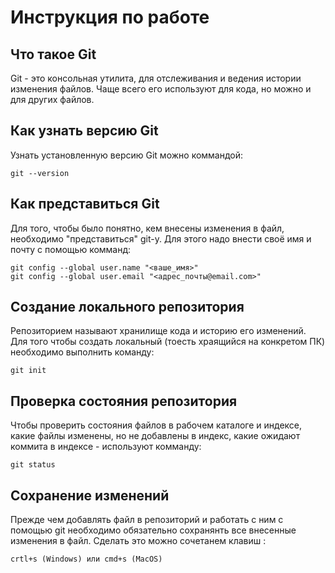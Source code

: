 # **Инструкция по работе**

## Что такое Git ##

Git - это консольная утилита, для отслеживания и ведения истории изменения файлов. Чаще всего его используют для кода, но можно и для других файлов.

## Как узнать версию Git ##

Узнать установленную версию Git можно коммандой:

    git --version

 ## Как представиться Git

 Для того, чтобы было понятно, кем внесены изменения в файл, необходимо "представиться" git-у. Для этого надо внести своё имя и почту с помощью комманд:

    git config --global user.name "<ваше_имя>"
    git config --global user.email "<адрес_почты@email.com>"



## Создание локального репозитория ##

Репозиторием называют хранилище кода и историю его изменений. Для того чтобы создать локальный (тоесть храящийся на конкретом ПК) необходимо выполнить команду:

    git init

## Проверка состояния репозитория ##

Чтобы проверить состояния файлов в рабочем каталоге и индексе, какие файлы изменены, но не добавлены в индекс, какие ожидают коммита в индексе - используют комманду:

    git status

## Сохранение изменений

Прежде чем добавлять файл в репозиторий и работать с ним с помощью git необходимо обязательно сохранянть все внесенные изменения в файл. Сделать это можно сочетанем клавиш :

    crtl+s (Windows) или cmd+s (MacOS)